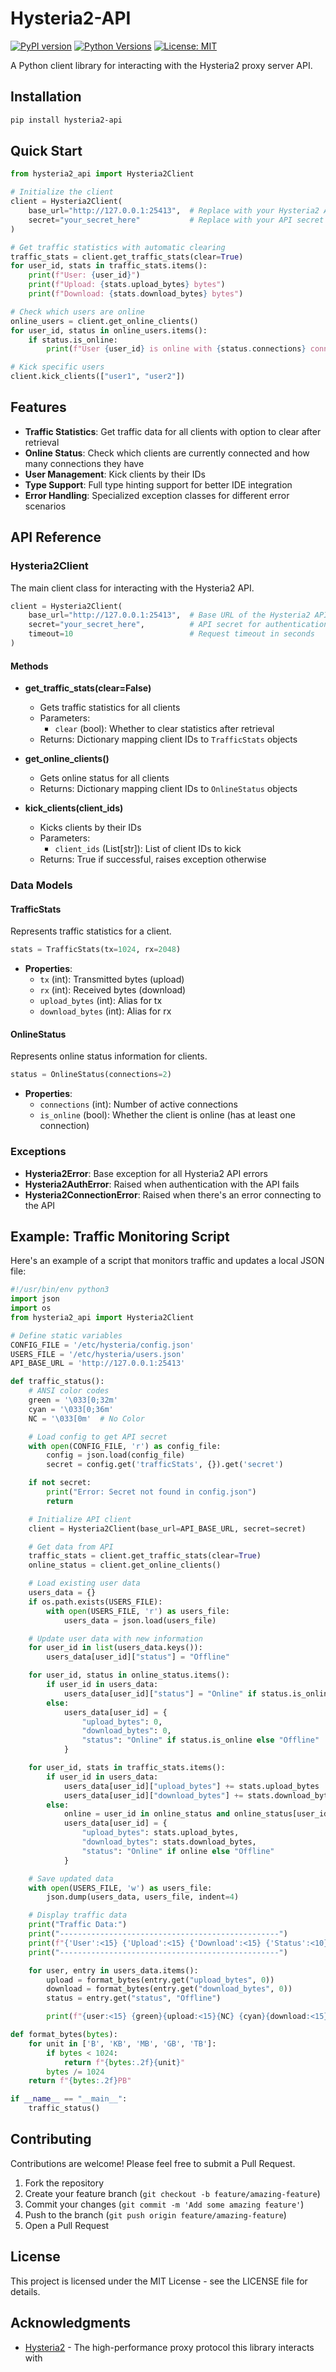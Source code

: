 # Hysteria2-API

[![PyPI version](https://badge.fury.io/py/hysteria2-api.svg)](https://badge.fury.io/py/hysteria2-api)
[![Python Versions](https://img.shields.io/pypi/pyversions/hysteria2-api.svg)](https://pypi.org/project/hysteria2-api/)
[![License: MIT](https://img.shields.io/badge/License-MIT-yellow.svg)](https://opensource.org/licenses/MIT)

A Python client library for interacting with the Hysteria2 proxy server API.

## Installation

```bash
pip install hysteria2-api
```

## Quick Start

```python
from hysteria2_api import Hysteria2Client

# Initialize the client
client = Hysteria2Client(
    base_url="http://127.0.0.1:25413",  # Replace with your Hysteria2 API URL
    secret="your_secret_here"           # Replace with your API secret
)

# Get traffic statistics with automatic clearing
traffic_stats = client.get_traffic_stats(clear=True)
for user_id, stats in traffic_stats.items():
    print(f"User: {user_id}")
    print(f"Upload: {stats.upload_bytes} bytes")
    print(f"Download: {stats.download_bytes} bytes")

# Check which users are online
online_users = client.get_online_clients()
for user_id, status in online_users.items():
    if status.is_online:
        print(f"User {user_id} is online with {status.connections} connection(s)")

# Kick specific users
client.kick_clients(["user1", "user2"])
```

## Features

- **Traffic Statistics**: Get traffic data for all clients with option to clear after retrieval
- **Online Status**: Check which clients are currently connected and how many connections they have
- **User Management**: Kick clients by their IDs
- **Type Support**: Full type hinting support for better IDE integration
- **Error Handling**: Specialized exception classes for different error scenarios

## API Reference

### Hysteria2Client

The main client class for interacting with the Hysteria2 API.

```python
client = Hysteria2Client(
    base_url="http://127.0.0.1:25413",  # Base URL of the Hysteria2 API
    secret="your_secret_here",          # API secret for authentication
    timeout=10                          # Request timeout in seconds
)
```

#### Methods

- **get_traffic_stats(clear=False)**
  - Gets traffic statistics for all clients
  - Parameters:
    - `clear` (bool): Whether to clear statistics after retrieval
  - Returns: Dictionary mapping client IDs to `TrafficStats` objects

- **get_online_clients()**
  - Gets online status for all clients
  - Returns: Dictionary mapping client IDs to `OnlineStatus` objects

- **kick_clients(client_ids)**
  - Kicks clients by their IDs
  - Parameters:
    - `client_ids` (List[str]): List of client IDs to kick
  - Returns: True if successful, raises exception otherwise

### Data Models

#### TrafficStats

Represents traffic statistics for a client.

```python
stats = TrafficStats(tx=1024, rx=2048)
```

- **Properties**:
  - `tx` (int): Transmitted bytes (upload)
  - `rx` (int): Received bytes (download)
  - `upload_bytes` (int): Alias for tx
  - `download_bytes` (int): Alias for rx

#### OnlineStatus

Represents online status information for clients.

```python
status = OnlineStatus(connections=2)
```

- **Properties**:
  - `connections` (int): Number of active connections
  - `is_online` (bool): Whether the client is online (has at least one connection)

### Exceptions

- **Hysteria2Error**: Base exception for all Hysteria2 API errors
- **Hysteria2AuthError**: Raised when authentication with the API fails
- **Hysteria2ConnectionError**: Raised when there's an error connecting to the API

## Example: Traffic Monitoring Script

Here's an example of a script that monitors traffic and updates a local JSON file:

```python
#!/usr/bin/env python3
import json
import os
from hysteria2_api import Hysteria2Client

# Define static variables
CONFIG_FILE = '/etc/hysteria/config.json'
USERS_FILE = '/etc/hysteria/users.json'
API_BASE_URL = 'http://127.0.0.1:25413'

def traffic_status():
    # ANSI color codes
    green = '\033[0;32m'
    cyan = '\033[0;36m'
    NC = '\033[0m'  # No Color

    # Load config to get API secret
    with open(CONFIG_FILE, 'r') as config_file:
        config = json.load(config_file)
        secret = config.get('trafficStats', {}).get('secret')

    if not secret:
        print("Error: Secret not found in config.json")
        return

    # Initialize API client
    client = Hysteria2Client(base_url=API_BASE_URL, secret=secret)

    # Get data from API
    traffic_stats = client.get_traffic_stats(clear=True)
    online_status = client.get_online_clients()

    # Load existing user data
    users_data = {}
    if os.path.exists(USERS_FILE):
        with open(USERS_FILE, 'r') as users_file:
            users_data = json.load(users_file)

    # Update user data with new information
    for user_id in list(users_data.keys()):
        users_data[user_id]["status"] = "Offline"

    for user_id, status in online_status.items():
        if user_id in users_data:
            users_data[user_id]["status"] = "Online" if status.is_online else "Offline"
        else:
            users_data[user_id] = {
                "upload_bytes": 0,
                "download_bytes": 0,
                "status": "Online" if status.is_online else "Offline"
            }

    for user_id, stats in traffic_stats.items():
        if user_id in users_data:
            users_data[user_id]["upload_bytes"] += stats.upload_bytes
            users_data[user_id]["download_bytes"] += stats.download_bytes
        else:
            online = user_id in online_status and online_status[user_id].is_online
            users_data[user_id] = {
                "upload_bytes": stats.upload_bytes,
                "download_bytes": stats.download_bytes,
                "status": "Online" if online else "Offline"
            }

    # Save updated data
    with open(USERS_FILE, 'w') as users_file:
        json.dump(users_data, users_file, indent=4)

    # Display traffic data
    print("Traffic Data:")
    print("-------------------------------------------------")
    print(f"{'User':<15} {'Upload':<15} {'Download':<15} {'Status':<10}")
    print("-------------------------------------------------")

    for user, entry in users_data.items():
        upload = format_bytes(entry.get("upload_bytes", 0))
        download = format_bytes(entry.get("download_bytes", 0))
        status = entry.get("status", "Offline")

        print(f"{user:<15} {green}{upload:<15}{NC} {cyan}{download:<15}{NC} {status:<10}")

def format_bytes(bytes):
    for unit in ['B', 'KB', 'MB', 'GB', 'TB']:
        if bytes < 1024:
            return f"{bytes:.2f}{unit}"
        bytes /= 1024
    return f"{bytes:.2f}PB"

if __name__ == "__main__":
    traffic_status()
```

## Contributing

Contributions are welcome! Please feel free to submit a Pull Request.

1. Fork the repository
2. Create your feature branch (`git checkout -b feature/amazing-feature`)
3. Commit your changes (`git commit -m 'Add some amazing feature'`)
4. Push to the branch (`git push origin feature/amazing-feature`)
5. Open a Pull Request

## License

This project is licensed under the MIT License - see the LICENSE file for details.

## Acknowledgments

- [Hysteria2](https://github.com/apernet/hysteria) - The high-performance proxy protocol this library interacts with